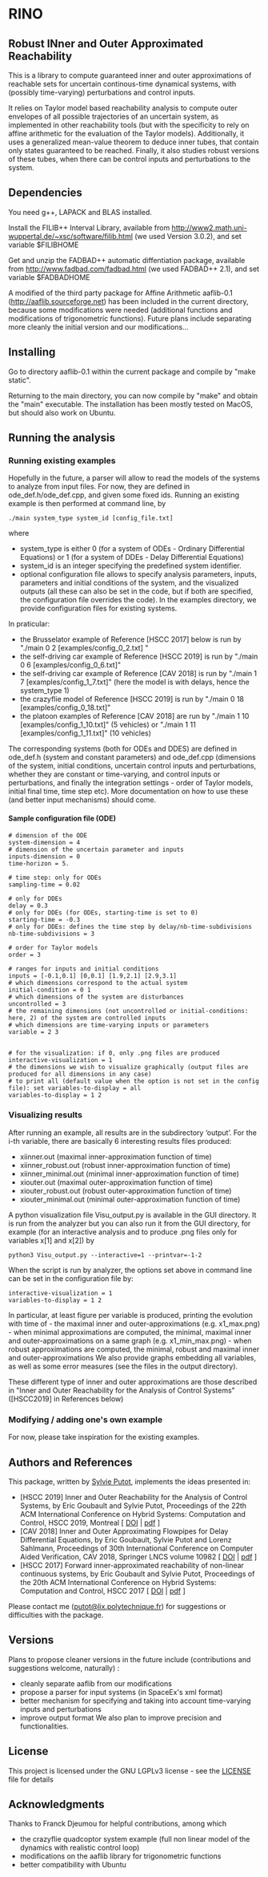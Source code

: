 # RINO
## Robust INner and Outer Approximated Reachability

This is a library to compute guaranteed inner and outer approximations of reachable sets for uncertain continous-time dynamical systems, with (possibly time-varying) perturbations and control inputs.

It relies on Taylor model based reachability analysis to compute outer envelopes of all possible trajectories of an uncertain system, as implemented in other reachability tools (but with the specificity to rely on affine arithmetic for the evaluation of the Taylor models). Additionally, it uses a generalized mean-value theorem to deduce inner tubes, that contain only states guaranteed to be reached. Finally, it also studies robust versions of these tubes, when there can be control inputs and perturbations to the system.

## Dependencies

You need g++, LAPACK and BLAS installed.

Install the FILIB++ Interval Library, available from http://www2.math.uni-wuppertal.de/~xsc/software/filib.html (we used Version 3.0.2), and set variable $FILIBHOME

Get and unzip the FADBAD++ automatic diffentiation package, available from http://www.fadbad.com/fadbad.html (we used FADBAD++ 2.1), and set variable $FADBADHOME

A modified of the third party package for Affine Arithmetic aaflib-0.1 (http://aaflib.sourceforge.net) has been included in the current directory, because some modifications were needed (additional functions and modifications of trigonometric functions). 
Future plans include separating more cleanly the initial version and our modifications...

## Installing

Go to directory aaflib-0.1 within the current package and compile by "make static". 

Returning to the main directory, you can now compile by "make" and obtain the "main" executable. 
The installation has been mostly tested on MacOS, but should also work on Ubuntu. 

## Running the analysis

### Running existing examples

Hopefully in the future, a parser will allow to read the models of the systems to analyze from input files. For now, they are defined in ode_def.h/ode_def.cpp, and given some fixed ids.
Running an existing example is then performed at command line, by 
```
./main system_type system_id [config_file.txt]
```
where 
- system_type is either 0 (for a system of ODEs - Ordinary Differential Equations) or 1 (for a system of DDEs - Delay Differential Equations)
- system_id is an integer specifying the predefined system identifier.
- optional configuration file allows to specify analysis parameters, inputs, parameters and initial conditions of the system, and the visualized outputs (all these can also be set in the code, but if both are specified, the configuration file overrides the code). In the examples directory, we provide configuration files for existing systems.

In praticular:
  - the Brusselator example of Reference [HSCC 2017] below is run by "./main 0 2 [examples/config_0_2.txt] "
  - the self-driving car example of Reference [HSCC 2019]  is run by "./main 0 6 [examples/config_0_6.txt]"
  - the self-driving car example of Reference [CAV 2018]  is run by "./main 1 7 [examples/config_1_7.txt]" (here the model is with delays, hence the system_type 1)
  - the crazyflie model of Reference [HSCC 2019]  is run by "./main 0 18 [examples/config_0_18.txt]" 
  - the platoon examples  of Reference [CAV 2018] are run  by "./main 1 10 [examples/config_1_10.txt]" (5 vehicles) or "./main 1 11 [examples/config_1_11.txt]" (10 vehicles) 

The corresponding systems (both for ODEs and DDES) are defined in ode_def.h (system and constant parameters) and ode_def.cpp (dimensions of the system, initial conditions, uncertain control inputs and perturbations, whether they are constant or time-varying, and control inputs or perturbations, and finally the integration settings - order of Taylor models, initial final time, time step etc). 
More documentation on how to use these (and better input mechanisms) should come.

#### Sample configuration file (ODE)

```
# dimension of the ODE
system-dimension = 4
# dimension of the uncertain parameter and inputs
inputs-dimension = 0
time-horizon = 5.

# time step: only for ODEs
sampling-time = 0.02

# only for DDEs
delay = 0.3 
# only for DDEs (for ODEs, starting-time is set to 0)
starting-time = -0.3
# only for DDEs: defines the time step by delay/nb-time-subdivisions
nb-time-subdivisions = 3

# order for Taylor models
order = 3

# ranges for inputs and initial conditions
inputs = [-0.1,0.1] [0,0.1] [1.9,2.1] [2.9,3.1]
# which dimensions correspond to the actual system 
initial-condition = 0 1
# which dimensions of the system are disturbances 
uncontrolled = 3
# the remaining dimensions (not uncontrolled or initial-conditions: here, 2) of the system are controlled inputs
# which dimensions are time-varying inputs or parameters
variable = 2 3


# for the visualization: if 0, only .png files are produced
interactive-visualization = 1
# the dimensions we wish to visualize graphically (output files are produced for all dimensions in any case)
# to print all (default value when the option is not set in the config file): set variables-to-display = all
variables-to-display = 1 2
```

### Visualizing results

After running an example, all results are in the subdirectory ‘output’. For the i-th variable, there are basically 6 interesting results files produced:  
- xiinner.out (maximal inner-approximation function of time)
- xiinner_robust.out (robust inner-approximation function of time) 
- xiinner_minimal.out (minimal inner-approximation function of time) 
- xiouter.out (maximal outer-approximation function of time)
- xiouter_robust.out (robust outer-approximation function of time)
- xiouter_minimal.out (minimal outer-approximation function of time)

A python visualization file Visu_output.py is available in the GUI directory. 
It is run from the analyzer but you can also run it from the GUI directory, for example (for an interactive analysis and to produce .png files only for variables x[1] and x[2]) by
```
python3 Visu_output.py --interactive=1 --printvar=-1-2
```
When the script is run by analyzer, the options set above in command line can be set in the configuration file by: 
```
interactive-visualization = 1
variables-to-display = 1 2
```
In particular, at least figure per variable is produced, printing the evolution with time of
    - the maximal inner and outer-approximations (e.g. x1_max.png)
    - when minimal approximations are computed, the minimal, maximal inner and outer-approximations on a same graph (e.g. x1_min_max.png)
    - when robust approximations are computed, the minimal, robust and maximal inner and outer-approximations
We also provide graphs embedding all variables, as well as some error measures (see the files in the output directory).

These different type of inner and outer approximations are those described in "Inner and Outer Reachability for the Analysis of Control Systems" ([HSCC2019] in References below)

### Modifying / adding one's own example

For now, please take inspiration for the existing examples.

## Authors and References

This package, written by [Sylvie Putot](http://www.lix.polytechnique.fr/Labo/Sylvie.Putot/), implements the ideas presented in:
-  [HSCC 2019] Inner and Outer Reachability for the Analysis of Control Systems, by Eric Goubault and Sylvie Putot, Proceedings of the 22th ACM International Conference on Hybrid Systems: Computation and Control, HSCC 2019, Montreal [ [DOI](https://dl.acm.org/citation.cfm?id=3311794) | [pdf](http://www.lix.polytechnique.fr/Labo/Sylvie.Putot/Publications/hscc19.pdf) ]
-  [CAV 2018] Inner and Outer Approximating Flowpipes for Delay Differential Equations, by Eric Goubault, Sylvie Putot and Lorenz Sahlmann, Proceedings of 30th International Conference on Computer Aided Verification, CAV 2018, Springer LNCS volume 10982 [ [DOI](https://www.springer.com/us/book/9783319961415) | [pdf](http://www.lix.polytechnique.fr/Labo/Sylvie.Putot/Publications/cav18.pdf) ]  
-  [HSCC 2017] Forward inner-approximated reachability of non-linear continuous systems, by Eric Goubault and Sylvie Putot, Proceedings of the 20th ACM International Conference on Hybrid Systems: Computation and Control, HSCC 2017 [ [DOI](https://dl.acm.org/citation.cfm?id=3049811) | [pdf](http://www.lix.polytechnique.fr/Labo/Sylvie.Putot/Publications/hscc17.pdf) ]

Please contact me (putot@lix.polytechnique.fr) for suggestions or difficulties with the package.

## Versions

Plans to propose cleaner versions in the future include (contributions and suggestions welcome, naturally) :
  - cleanly separate aaflib from our modifications
  - propose a parser for input systems (in SpaceEx's xml format)
  - better mechanism for specifying and taking into account time-varying inputs and perturbations
  - improve output format
 We also plan to improve precision and functionalities.

## License

This project is licensed under the GNU LGPLv3 license - see the [LICENSE](LICENSE) file for details

## Acknowledgments

Thanks to Franck Djeumou for helpful contributions, among which 
- the crazyflie quadcoptor system example (full non linear model of the dynamics with realistic control loop)
- modifications on the aaflib library for trigonometric functions
- better compatibility with Ubuntu
